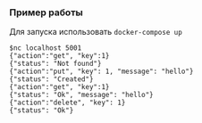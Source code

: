 ### Пример работы
Для запуска использовать `docker-compose up`
```
$nc localhost 5001
{"action":"get", "key":1}
{"status": "Not found"}
{"action":"put", "key": 1, "message": "hello"}
{"status": "Created"}
{"action":"get", "key":1}
{"status": "Ok", "message": "hello"}
{"action":"delete", "key": 1}
{"status": "Ok"}
```